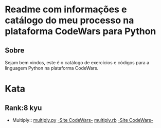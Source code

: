 # Readme com informações e catálogo do meu processo na plataforma CodeWars para Python

## Sobre
Sejam bem vindos, este é o catálogo de exercícios e códigos para a linguagem Python na plataforma CodeWars.

# Kata
## Rank:8 kyu

* Multiply::    [multiply.py](https://github.com/arthurddduarte86/CodeWars-Py/blob/main/Code-Py/Multiply.py) [-Site CodeWars-](https://www.codewars.com/kata/50654ddff44f800200000004/train/python)         [multiply.rb](https://github.com/arthurddduarte86/CodeWars/blob/main/Code-Rb/Multiply.rb) [-Site CodeWars-](https://www.codewars.com/kata/50654ddff44f800200000004/train/ruby) 

